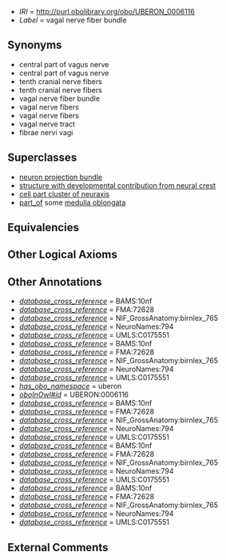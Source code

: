  * *IRI* = http://purl.obolibrary.org/obo/UBERON_0006116
 * *Label* = vagal nerve fiber bundle

## Synonyms

 * central part of vagus nerve
 * central part of vagus nerve
 * tenth cranial nerve fibers
 * tenth cranial nerve fibers
 * vagal nerve fiber bundle
 * vagal nerve fibers
 * vagal nerve fibers
 * vagal nerve tract
 * fibrae nervi vagi

## Superclasses

 * [neuron projection bundle](../../UBERON/22/UBERON_0000122.md)
 * [structure with developmental contribution from neural crest](../../UBERON/14/UBERON_0010314.md)
 * [cell part cluster of neuraxis](../../UBERON/15/UBERON_0011215.md)
 * [part_of](../../BFO/50/BFO_0000050.md) some [medulla oblongata](../../UBERON/96/UBERON_0001896.md)

## Equivalencies


## Other Logical Axioms


## Other Annotations

 * *[database_cross_reference](../../ef/oboInOwl#hasDbXref.md)* = BAMS:10nf
 * *[database_cross_reference](../../ef/oboInOwl#hasDbXref.md)* = FMA:72628
 * *[database_cross_reference](../../ef/oboInOwl#hasDbXref.md)* = NIF_GrossAnatomy:birnlex_765
 * *[database_cross_reference](../../ef/oboInOwl#hasDbXref.md)* = NeuroNames:794
 * *[database_cross_reference](../../ef/oboInOwl#hasDbXref.md)* = UMLS:C0175551
 * *[database_cross_reference](../../ef/oboInOwl#hasDbXref.md)* = BAMS:10nf
 * *[database_cross_reference](../../ef/oboInOwl#hasDbXref.md)* = FMA:72628
 * *[database_cross_reference](../../ef/oboInOwl#hasDbXref.md)* = NIF_GrossAnatomy:birnlex_765
 * *[database_cross_reference](../../ef/oboInOwl#hasDbXref.md)* = NeuroNames:794
 * *[database_cross_reference](../../ef/oboInOwl#hasDbXref.md)* = UMLS:C0175551
 * *[has_obo_namespace](../../ce/oboInOwl#hasOBONamespace.md)* = uberon
 * *[oboInOwl#id](../../id/oboInOwl#id.md)* = UBERON:0006116
 * *[database_cross_reference](../../ef/oboInOwl#hasDbXref.md)* = BAMS:10nf
 * *[database_cross_reference](../../ef/oboInOwl#hasDbXref.md)* = FMA:72628
 * *[database_cross_reference](../../ef/oboInOwl#hasDbXref.md)* = NIF_GrossAnatomy:birnlex_765
 * *[database_cross_reference](../../ef/oboInOwl#hasDbXref.md)* = NeuroNames:794
 * *[database_cross_reference](../../ef/oboInOwl#hasDbXref.md)* = UMLS:C0175551
 * *[database_cross_reference](../../ef/oboInOwl#hasDbXref.md)* = BAMS:10nf
 * *[database_cross_reference](../../ef/oboInOwl#hasDbXref.md)* = FMA:72628
 * *[database_cross_reference](../../ef/oboInOwl#hasDbXref.md)* = NIF_GrossAnatomy:birnlex_765
 * *[database_cross_reference](../../ef/oboInOwl#hasDbXref.md)* = NeuroNames:794
 * *[database_cross_reference](../../ef/oboInOwl#hasDbXref.md)* = UMLS:C0175551
 * *[database_cross_reference](../../ef/oboInOwl#hasDbXref.md)* = BAMS:10nf
 * *[database_cross_reference](../../ef/oboInOwl#hasDbXref.md)* = FMA:72628
 * *[database_cross_reference](../../ef/oboInOwl#hasDbXref.md)* = NIF_GrossAnatomy:birnlex_765
 * *[database_cross_reference](../../ef/oboInOwl#hasDbXref.md)* = NeuroNames:794
 * *[database_cross_reference](../../ef/oboInOwl#hasDbXref.md)* = UMLS:C0175551

## External Comments

